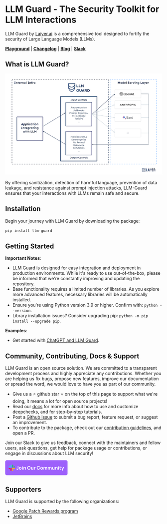 # LLM Guard - The Security Toolkit for LLM Interactions

LLM Guard by [Laiyer.ai](https://laiyer.ai) is a comprehensive tool designed to fortify the security of Large Language Models (LLMs).

[**Playground**](https://huggingface.co/spaces/laiyer/llm-guard-playground) | [**Changelog**](./changelog.md) | [**Blog**](https://substack.com/@laiyer) | [**Slack**](https://join.slack.com/t/laiyerai/shared_invite/zt-28jv3ci39-sVxXrLs3rQdaN3mIl9IT~w)

## What is LLM Guard?

![LLM-Guard](./assets/flow.png)

By offering sanitization, detection of harmful language, prevention of data leakage, and resistance against prompt
injection attacks, LLM-Guard ensures that your interactions with LLMs remain safe and secure.

## Installation

Begin your journey with LLM Guard by downloading the package:

```sh
pip install llm-guard
```

## Getting Started

**Important Notes**:

- LLM Guard is designed for easy integration and deployment in production environments. While it's ready to use
  out-of-the-box, please be informed that we're constantly improving and updating the repository.
- Base functionality requires a limited number of libraries. As you explore more advanced features, necessary libraries
  will be automatically installed.
- Ensure you're using Python version 3.9 or higher. Confirm with: `python --version`.
- Library installation issues? Consider upgrading pip: `python -m pip install --upgrade pip`.

**Examples**:

- Get started with [ChatGPT and LLM Guard](https://github.com/laiyer-ai/llm-guard/blob/main/examples/openai_api.py).

## Community, Contributing, Docs & Support

LLM Guard is an open source solution.
We are committed to a transparent development process and highly appreciate any contributions.
Whether you are helping us fix bugs, propose new features, improve our documentation or spread the word,
we would love to have you as part of our community.

- Give us a ⭐️ github star ⭐️ on the top of this page to support what we're doing,
  it means a lot for open source projects!
- Read our
  [docs](https://laiyer-ai.github.io/llm-guard/)
  for more info about how to use and customize deepchecks, and for step-by-step tutorials.
- Post a [Github
  Issue](https://github.com/laiyer-ai/llm-guard/issues) to submit a bug report, feature request, or suggest an improvement.
- To contribute to the package, check out our [contribution guidelines](https://github.com/laiyer-ai/llm-guard/blob/main/CONTRIBUTING.md), and open a PR.

Join our Slack to give us feedback, connect with the maintainers and fellow users, ask questions,
get help for package usage or contributions, or engage in discussions about LLM security!

<a href="https://join.slack.com/t/laiyerai/shared_invite/zt-28jv3ci39-sVxXrLs3rQdaN3mIl9IT~w"><img src="./assets/join-our-slack-community.png" width="200"></a>

## Supporters

LLM Guard is supported by the following organizations:

- [Google Patch Rewards program](https://bughunters.google.com/open-source-security/patch-rewards)
- [JetBrains](https://jb.gg/OpenSourceSupport)
